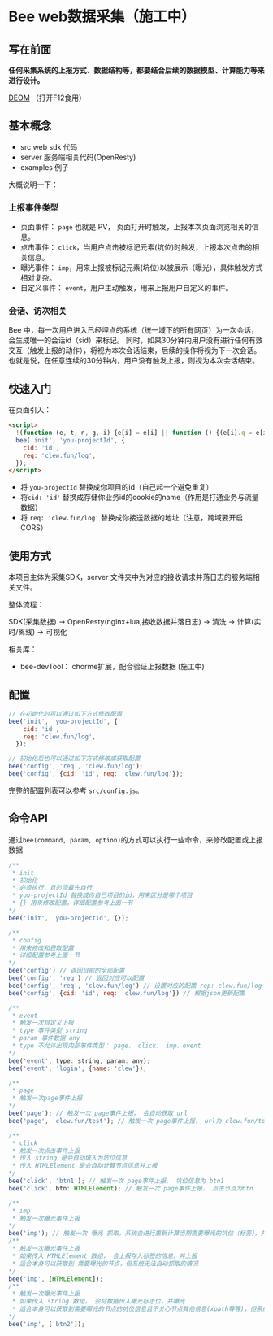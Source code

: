 # Bee web数据采集（施工中）

## 写在前面

**任何采集系统的上报方式、数据结构等，都要结合后续的数据模型、计算能力等来进行设计。**

[DEOM](http://test.clew.fun) （打开F12食用）

## 基本概念

- src      web sdk 代码
- server   服务端相关代码(OpenResty)
- examples 例子

大概说明一下： 

### 上报事件类型

- 页面事件： `page` 也就是 PV， 页面打开时触发，上报本次页面浏览相关的信息。
- 点击事件： `click`，当用户点击被标记元素(坑位)时触发，上报本次点击的相关信息。
- 曝光事件： `imp`，用来上报被标记元素(坑位)以被展示（曝光），具体触发方式相对复杂。
- 自定义事件： `event`，用户主动触发，用来上报用户自定义的事件。

### 会话、访次相关

Bee 中，每一次用户进入已经埋点的系统（统一域下的所有网页）为一次会话，会生成唯一的会话id（sid）来标记。
同时，如果30分钟内用户没有进行任何有效交互（触发上报的动作），将视为本次会话结束，后续的操作将视为下一次会话。
也就是说，在任意连续的30分钟内，用户没有触发上报，则视为本次会话结束。

## 快速入门

在页面引入：

```html
<script>
  !(function (e, t, n, g, i) {e[i] = e[i] || function () {(e[i].q = e[i].q || []).push(arguments);}, n = t.createElement('script'), tag = t.getElementsByTagName('script')[0], n.async = 1, n.src = (document.location.protocol == 'https:' ? 'https://' : 'http://') + g, tag.parentNode.insertBefore(n, tag);}(window, document, 'script', 't.jd.com/bee.js', 'bee'));
  bee('init', 'you-projectId', {
    cid: 'id',
    req: 'clew.fun/log',
  });
</script>
```

- 将 `you-projectId` 替换成你项目的id（自己起一个避免重复）
- 将`cid: 'id'` 替换成存储你业务id的cookie的name（作用是打通业务与流量数据）
- 将 `req: 'clew.fun/log'` 替换成你接送数据的地址（注意，跨域要开启CORS）

## 使用方式

本项目主体为采集SDK，server 文件夹中为对应的接收请求并落日志的服务端相关文件。

整体流程：

SDK(采集数据) -> OpenResty(nginx+lua,接收数据并落日志) -> 清洗 -> 计算(实时/离线) -> 可视化

相关库：

- bee-devTool： chorme扩展，配合验证上报数据 (施工中)

## 配置

```js
// 在初始化时可以通过如下方式修改配置
bee('init', 'you-projectId', {
    cid: 'id',
    req: 'clew.fun/log',
  });

// 初始化后也可以通过如下方式修改或获取配置
bee('config', 'req', 'clew.fun/log');
bee('config', {cid: 'id', req: 'clew.fun/log'});
```

完整的配置列表可以参考 `src/config.js`。

## 命令API

通过`bee(command, param, option)`的方式可以执行一些命令，来修改配置或上报数据

```js
/**
 * init
 * 初始化
 * 必须执行，且必须最先自行
 * you-projectId 替换成你自己项目的id，用来区分是哪个项目
 * {} 用来修改配置，详细配置参考上面一节
*/
bee('init', 'you-projectId', {});

/**
 * config
 * 用来修改和获取配置
 * 详细配置参考上面一节
*/
bee('config') // 返回目前的全部配置
bee('config', 'req') // 返回对应可以配置
bee('config', 'req', 'clew.fun/log') // 设置对应的配置 rep: clew.fun/log
bee('config', {cid: 'id', req: 'clew.fun/log'}) // 根据json更新配置

/**
 * event
 * 触发一次自定义上报
 * type 事件类型 string
 * param 事件数据 any
 * type 不允许出现内部事件类型： page， click， imp，event
*/
bee('event', type: string, param: any);
bee('event', 'login', {name: 'clew'});

/**
 * page
 * 触发一次page事件上报
*/
bee('page'); // 触发一次 page事件上报， 会自动获取 url
bee('page', 'clew.fun/test'); // 触发一次 page事件上报， url为 clew.fun/test

/**
 * click
 * 触发一次点击事件上报
 * 传入 string 是会自动填入为坑位信息
 * 传入 HTMLElement 是会自动计算节点信息并上报
*/
bee('click', 'btn1'); // 触发一次 page事件上报， 坑位信息为 btn1
bee('click', btn: HTMLElement); // 触发一次 page事件上报， 点击节点为btn

/**
 * imp
 * 触发一次曝光事件上报
*/
bee('imp'); // 触发一次 曝光 抓取，系统会进行重新计算当期需要曝光的坑位（标签），并曝光
/**
 * 触发一次曝光事件上报
 * 如果传入 HTMLElement 数组， 会上报存入标签的信息，并上报
 * 适合本身可以获取到 需要曝光的节点，但系统无法自动抓取的情况
*/
bee('imp', [HTMLElement]);
/**
 * 触发一次曝光事件上报
 * 如果传入 string 数组， 会将数据传入曝光标志位，并曝光
 * 适合本身可以获取到需要曝光的节点的坑位信息且不关心节点其他信息(xpath等等)，但系统无法自动抓取的情况
*/
bee('imp', ['btn2']);
```
